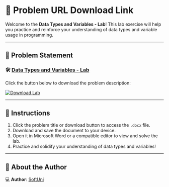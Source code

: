# 📝 Problem URL Download Link

Welcome to the **Data Types and Variables - Lab**! This lab exercise will help you practice and reinforce your understanding of data types and variable usage in programming.

---

## 📄 Problem Statement

### 🛠️ [Data Types and Variables - Lab](https://github.com/user-attachments/files/17949157/Data.Types.and.Variables.-.Lab.docx)
Click the button below to download the problem description:

[![Download Lab](https://img.shields.io/badge/Download-Lab-blue?style=for-the-badge&logo=microsoftword)](https://github.com/user-attachments/files/17949157/Data.Types.and.Variables.-.Lab.docx)

---

## 📌 Instructions
1. Click the problem title or download button to access the `.docx` file.
2. Download and save the document to your device.
3. Open it in Microsoft Word or a compatible editor to view and solve the lab.
4. Practice and solidify your understanding of data types and variables!

---

## 👤 About the Author

💻 **Author**: [SoftUni](https://softuni.bg/) 
